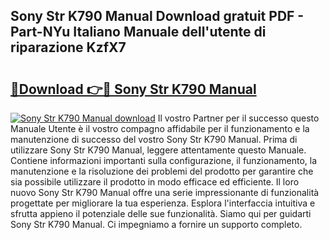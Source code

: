 ## Sony Str K790 Manual Download gratuit PDF - Part-NYu Italiano Manuale dell'utente di riparazione KzfX7

# <h2><a href="http://dfcn42.blite.top/?on=Sony+Str+K790+Manual">🔗Download 👉🔴 Sony Str K790 Manual</a></h2>

[![Sony Str K790 Manual download](https://i.imgur.com/lujVjoI.png)](http://dfcn42.blite.top/?on=Sony+Str+K790+Manual)
Il vostro Partner per il successo questo Manuale Utente è il vostro compagno affidabile per il funzionamento e la manutenzione di successo del vostro Sony Str K790 Manual. Prima di utilizzare Sony Str K790 Manual, leggere attentamente questo Manuale. Contiene informazioni importanti sulla configurazione, il funzionamento, la manutenzione e la risoluzione dei problemi del prodotto per garantire che sia possibile utilizzare il prodotto in modo efficace ed efficiente. Il loro nuovo Sony Str K790 Manual offre una serie impressionante di funzionalità progettate per migliorare la tua esperienza. Esplora l'interfaccia intuitiva e sfrutta appieno il potenziale delle sue funzionalità. Siamo qui per guidarti Sony Str K790 Manual. Ci impegniamo a fornire un supporto completo.
